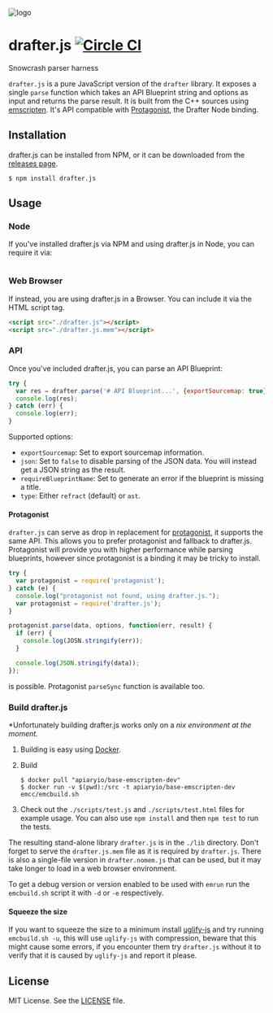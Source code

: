 ![logo](https://raw.github.com/apiaryio/api-blueprint/master/assets/logo_apiblueprint.png)

# drafter.js [![Circle CI](https://circleci.com/gh/apiaryio/drafter.js/tree/master.svg?style=shield)](https://circleci.com/gh/apiaryio/drafter.js/tree/master)

Snowcrash parser harness

`drafter.js` is a pure JavaScript version of the `drafter` library. It exposes
a single `parse` function which takes an API Blueprint string and options as
input and returns the parse result. It is built from the C++ sources using
[emscripten](http://kripken.github.io/emscripten-site/). It's API compatible
with [Protagonist](https://github.com/apiaryio/protagonist), the Drafter Node
binding.

## Installation

drafter.js can be installed from NPM, or it can be downloaded from the [releases
page](https://github.com/apiaryio/drafter/releases.js).

```shell
$ npm install drafter.js
```

## Usage

### Node

If you've installed drafter.js via NPM and using drafter.js in Node, you can
require it via:

```javascript

```

### Web Browser

If instead, you are using drafter.js in a Browser. You can include it via the
HTML script tag.

```html
<script src="./drafter.js"></script>
<script src="./drafter.js.mem"></script>
```

### API

Once you've included drafter.js, you can parse an API Blueprint:

```javascript
try {
  var res = drafter.parse('# API Blueprint...', {exportSourcemap: true});
  console.log(res);
} catch (err) {
  console.log(err);
}
```

Supported options:

- `exportSourcemap`: Set to export sourcemap information.
- `json`: Set to `false` to disable parsing of the JSON data. You will
  instead get a JSON string as the result.
- `requireBlueprintName`: Set to generate an error if the blueprint is
  missing a title.
- `type`: Either `refract` (default) or `ast`.

#### Protagonist

`drafter.js` can serve as drop in replacement for
[protagonist](https://github.com/apiaryio/protagonist), it supports
the same API. This allows you to prefer protagonist and fallback to drafter.js.
Protagonist will provide you with higher performance while parsing blueprints,
however since protagonist is a binding it may be tricky to install.

```javascript
try {
  var protagonist = require('protagonist');
} catch (e) {
  console.log("protagonist not found, using drafter.js.");
  var protagonist = require('drafter.js');
}

protagonist.parse(data, options, function(err, result) {
  if (err) {
    console.log(JOSN.stringify(err));
  }

  console.log(JSON.stringify(data));
});
```
is possible. Protagonist `parseSync` function is available too.

### Build drafter.js

*Unfortunately building drafter.js works only on a *nix environment at the
moment.*

1. Building is easy using [Docker](https://www.docker.com/).

2. Build

    ```shell
    $ docker pull "apiaryio/base-emscripten-dev"
    $ docker run -v $(pwd):/src -t apiaryio/base-emscripten-dev emcc/emcbuild.sh
    ```

3. Check out the `./scripts/test.js` and `./scripts/test.html` files for
   example usage. You can also use `npm install` and then `npm test` to run the
   tests.

The resulting stand-alone library `drafter.js` is in the `./lib` directory.
Don't forget to serve the `drafter.js.mem` file as it is required by
`drafter.js`. There is also a single-file version in `drafter.nomem.js` that
can be used, but it may take longer to load in a web browser environment.

To get a debug version or version enabled to be used with `emrun` run
the `emcbuild.sh` script it with `-d` or `-e` respectively.

#### Squeeze the size

If you want to squeeze the size to a minimum install
[uglify-js](https://github.com/mishoo/UglifyJS2) and try running
`emcbuild.sh -u`, this will use `uglify-js` with compression, beware
that this might cause some errors, if you encounter them try
`drafter.js` without it to verify that it is caused by `uglify-js`
and report it please.

## License
MIT License. See the [LICENSE](https://github.com/apiaryio/drafter.js/blob/master/LICENSE) file.
